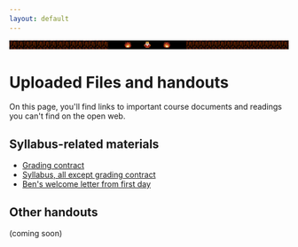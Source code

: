 ```yaml
---
layout: default
---
```


<img src="assets/img/dangerous-to-go-alone-wide.jpg" class="banner" alt="banner: It's dangerous to go alone. Take this!" title="image modified from still of *The Legend of Zelda* by Shigeru Miyamoto and Nintendo."/>


# Uploaded Files and handouts

On this page, you'll find links to important course documents and readings you can't find on the open web.

## Syllabus-related materials

* [Grading contract](https://github.com/pitt-cdm/miller2019spring/blob/gh-pages/uploads/miller-2019spring-composingdigitalmedia-gradingcontract.docx)
* [Syllabus, all except grading contract](https://github.com/pitt-cdm/miller2019spring/blob/gh-pages/uploads/miller-2019spring-composingdigitalmedia-syllabus-except-grading-contract.docx)
* [Ben's welcome letter from first day](https://github.com/pitt-cdm/miller2019spring/blob/gh-pages/first-day-letter.md)

## Other handouts
(coming soon)

